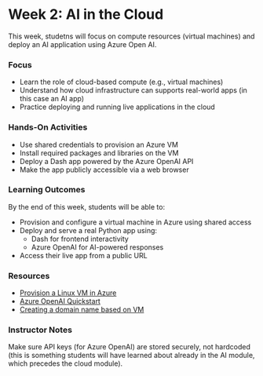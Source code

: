 # Week 2: AI in the Cloud
This week, studetns will focus on compute resources (virtual machines) and deploy an AI application using Azure Open AI. 

### Focus
- Learn the role of cloud-based compute (e.g., virtual machines)
- Understand how cloud infrastructure can supports real-world apps (in this case an AI app)
- Practice deploying and running live applications in the cloud

### Hands-On Activities
- Use shared credentials to provision an Azure VM
- Install required packages and libraries on the VM
- Deploy a Dash app powered by the Azure OpenAI API
- Make the app publicly accessible via a web browser

### Learning Outcomes
By the end of this week, students will be able to:
- Provision and configure a virtual machine in Azure using shared access
- Deploy and serve a real Python app using:
  - Dash for frontend interactivity
  - Azure OpenAI for AI-powered responses
- Access their live app from a public URL 
   
### Resources
- [Provision a Linux VM in Azure](https://learn.microsoft.com/en-us/azure/virtual-machines/linux/quick-create-portal)
- [Azure OpenAI Quickstart](https://learn.microsoft.com/en-us/azure/cognitive-services/openai/quickstart)
- [Creating a domain name based on VM](https://learn.microsoft.com/en-us/azure/virtual-machines/create-fqdn)

### Instructor Notes
Make sure API keys (for Azure OpenAI) are stored securely, not hardcoded (this is something students will have learned about already in the AI module, which precedes the cloud module). 


